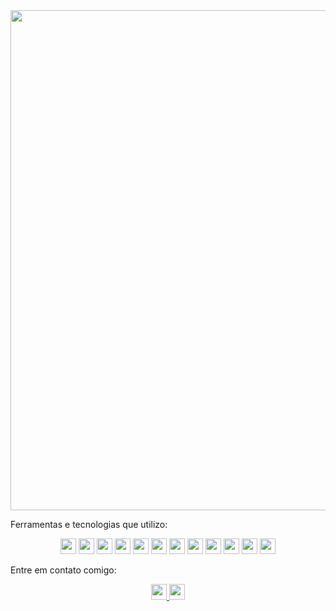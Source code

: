 <img align= center src="https://readme-typing-svg.demolab.com/?lines=Bem+vindo+ao+meu+repositório+Github+!+!+!&color=77dd77" width="800" />

 Ferramentas e tecnologias que utilizo:
<p align="center">
  <img src="https://img.shields.io/badge/bootstrap-563D7C?style=flat-square&logo=bootstrap&logoColor=white" height="25"/>
  <img src="https://img.shields.io/badge/git-F05033?style=flat-square&logo=git&logoColor=white" height="25"/>
  <img src="https://img.shields.io/badge/React_Router-CA4245?style=flat-square&logo=react-router&logoColor=white" height="25"/>
  <img src="https://img.shields.io/badge/Trello-026AA7?style=flat-square&logo=Trello&logoColor=white" height="25"/>
  <img src="https://img.shields.io/badge/redux-593D88?style=flat-square&logo=redux&logoColor=white" height="25"/>
  <img src="https://img.shields.io/badge/javascript-F7DF1E?style=flat-square&logo=javascript&logoColor=black" height="25"/>
  <img src="https://img.shields.io/badge/react-61DAFB?style=flat-square&logo=react&logoColor=black" height="25"/>
  <img src="https://img.shields.io/badge/html5-E34F26?style=flat-square&logo=html5&logoColor=white" height="25"/>
  <img src="https://img.shields.io/badge/visual_studio_code-007ACC?style=flat-square&logo=visual-studio-code&logoColor=white" height="25"/>
  <img src="https://img.shields.io/badge/node.js-339933?style=flat-square&logo=node.js&logoColor=white" height="25"/>
  <img src="https://img.shields.io/badge/mysql-4479A1?style=flat-square&logo=mysql&logoColor=white" height="25"/>
  <img src="https://img.shields.io/badge/css-1572B6?style=flat-square&logo=css3&logoColor=white" height="25"/>
</p>

Entre em contato comigo:
<p align="center">
  <a href="mailto:kaahgonzalez99@gmail.com">
    <img src="https://img.shields.io/badge/Gmail-D14836?style=for-the-badge&logo=gmail&logoColor=white" height="25"/>
  </a>
  <a href="https://www.linkedin.com/in/karina-gonzalez-rebelo-dev/" target="_blank">
    <img src="https://img.shields.io/badge/LinkedIn-0077B5?style=for-the-badge&logo=linkedin&logoColor=white" height="25"/>
  </a>
</p>

